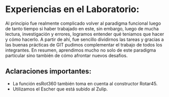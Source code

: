 # Experiencias en el Laboratorio: #

Al principio fue realmente complicado volver al paradigma funcional luego de tanto tiempo si haber trabajado en este, sin embargo, luego de mucha lectura, investigación y errores, logramos entender qué teniamos que hacer y cómo hacerlo. A partir de ahí, fue sencillo dividirnos las tareas y gracias a las buenas prácticas de GIT pudimos complementar el trabajo de todos los integrantes. En resumen, aprendimos mucho no solo de este paradigma particular sino también de cómo afrontar nuevos desafios.

## Aclaraciones importantes: ##
- La función esRot360 también toma en cuenta al constructor Rotar45.
- Utilizamos el Escher que está subido al Zulip.